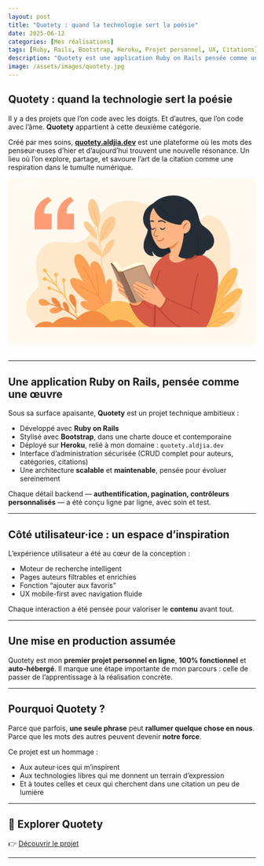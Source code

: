 ```yaml
---
layout: post
title: "Quotety : quand la technologie sert la poésie"
date: 2025-06-12
categories: [Mes réalisations]
tags: [Ruby, Rails, Bootstrap, Heroku, Projet personnel, UX, Citations]
description: "Quotety est une application Ruby on Rails pensée comme un écrin pour les mots. Développée et déployée par mes soins, elle incarne ma vision d’un web sensible, utile, et inspirant."
image: /assets/images/quotety.jpg
---
```


## Quotety : quand la technologie sert la poésie

Il y a des projets que l’on code avec les doigts. Et d’autres, que l’on code avec l’âme.
**Quotety** appartient à cette deuxième catégorie.

Créé par mes soins, [**quotety.aldjia.dev**](https://quotety.aldjia.dev) est une plateforme où les mots des penseur·euses d’hier et d’aujourd’hui trouvent une nouvelle résonance.
Un lieu où l’on explore, partage, et savoure l’art de la citation comme une respiration dans le tumulte numérique.

<p style="text-align:center; margin-bottom: 2rem;">
  <img src="/assets/images/quotety.jpg" alt="Aperçu du site Quotety" style="max-width: 100%; border-radius: 10px;">
</p>

---

## Une application Ruby on Rails, pensée comme une œuvre

Sous sa surface apaisante, **Quotety** est un projet technique ambitieux :

- Développé avec **Ruby on Rails**
- Stylisé avec **Bootstrap**, dans une charte douce et contemporaine
- Déployé sur **Heroku**, relié à mon domaine : `quotety.aldjia.dev`
- Interface d’administration sécurisée (CRUD complet pour auteurs, catégories, citations)
- Une architecture **scalable** et **maintenable**, pensée pour évoluer sereinement

Chaque détail backend — **authentification, pagination, contrôleurs personnalisés** — a été conçu ligne par ligne, avec soin et test.

---

## Côté utilisateur·ice : un espace d’inspiration

L’expérience utilisateur a été au cœur de la conception :

- Moteur de recherche intelligent
- Pages auteurs filtrables et enrichies
- Fonction “ajouter aux favoris”
- UX mobile-first avec navigation fluide

Chaque interaction a été pensée pour valoriser le **contenu** avant tout.

---

## Une mise en production assumée

Quotety est mon **premier projet personnel en ligne**, **100% fonctionnel** et **auto-hébergé**.
Il marque une étape importante de mon parcours : celle de passer de l’apprentissage à la réalisation concrète.

---

## Pourquoi Quotety ?

Parce que parfois, **une seule phrase** peut **rallumer quelque chose en nous**.
Parce que les mots des autres peuvent devenir **notre force**.

Ce projet est un hommage :

- Aux auteur·ices qui m’inspirent
- Aux technologies libres qui me donnent un terrain d’expression
- Et à toutes celles et ceux qui cherchent dans une citation un peu de lumière

---

## 🔗 Explorer Quotety

👉 [Découvrir le projet](https://quotety.aldjia.dev)

---
